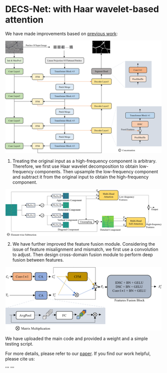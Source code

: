 # DECS-Net: with Haar wavelet-based attention
We have made improvements based on [previous work](https://doi.org/10.1016/j.autcon.2023.105217):

<div align=center>
<img src="net.png" width="800px">
</div>

1. Treating the original input as a high-frequency component is arbitrary. Therefore, we first use Haar wavelet decomposition to obtain low-frequency components. Then upsample the low-frequency component and subtract it from the original input to obtain the high-frequency component.

<div align=center>
<img src="HLA.png" width="800px">
</div>

2. We have further improved the feature fusion module. Considering the issue of feature misalignment and mismatch, we first use a convolution to adjust. Then design cross-domain fusion module to perform deep fusion between features.

<div align=center>
<img src="FFM.png" width="600px">
</div>

We have uploaded the main code and provided a weight and a simple testing script.

For more details, please refer to our [paper](). If you find our work helpful, please cite us:

'''
'''
